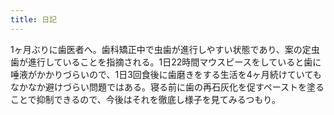 ```yaml
---
title: 日記
---
```


1ヶ月ぶりに歯医者へ。歯科矯正中で虫歯が進行しやすい状態であり、案の定虫歯が進行していることを指摘される。1日22時間マウスピースをしていると歯に唾液がかかりづらいので、1日3回食後に歯磨きをする生活を4ヶ月続けていてもなかなか避けづらい問題ではある。寝る前に歯の再石灰化を促すペーストを塗ることで抑制できるので、今後はそれを徹底し様子を見てみるつもり。
